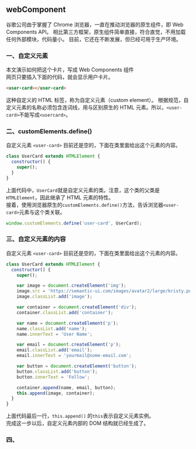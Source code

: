 ## webComponent

谷歌公司由于掌握了 Chrome 浏览器，一直在推动浏览器的原生组件，即 Web Components API。
相比第三方框架，原生组件简单直接，符合直觉，不用加载任何外部模块，代码量小。
目前，它还在不断发展，但已经可用于生产环境。


### 一、自定义元素
本文演示如何把这个卡片，写成 Web Components 组件                        
网页只要插入下面的代码，就会显示用户卡片。                       
```html
<user-card></user-card>
```
这种自定义的 HTML 标签，称为自定义元素（custom element）。
根据规范，自定义元素的名称必须包含连词线，用与区别原生的 HTML 元素。所以，`<user-card>`不能写成`<usercard>`。


### 二、customElements.define()
自定义元素 `<user-card>` 目前还是空的，下面在类里面给出这个元素的内容。
```js
class UserCard extends HTMLElement {
  constructor() {
    super();
  }
}
```
上面代码中，`UserCard`就是自定义元素的类。注意，这个类的父类是`HTMLElement`，因此继承了 HTML 元素的特性。                         
接着，使用浏览器原生的`customElements.define()`方法，告诉浏览器`<user-card>`元素与这个类关联。
```js
window.customElements.define('user-card', UserCard);
```

### 三、自定义元素的内容
自定义元素 `<user-card>` 目前还是空的，下面在类里面给出这个元素的内容。
```js
class UserCard extends HTMLElement {
  constructor() {
    super();

    var image = document.createElement('img');
    image.src = 'https://semantic-ui.com/images/avatar2/large/kristy.png';
    image.classList.add('image');

    var container = document.createElement('div');
    container.classList.add('container');

    var name = document.createElement('p');
    name.classList.add('name');
    name.innerText = 'User Name';

    var email = document.createElement('p');
    email.classList.add('email');
    email.innerText = 'yourmail@some-email.com';

    var button = document.createElement('button');
    button.classList.add('button');
    button.innerText = 'Follow';

    container.append(name, email, button);
    this.append(image, container);
  }
}
```

上面代码最后一行，`this.append()` 的`this`表示自定义元素实例。                  
完成这一步以后，自定义元素内部的 DOM 结构就已经生成了。                  


### 四、<template>标签
使用 JavaScript 写上一节的 DOM 结构很麻烦，Web Components API 提供了<template>标签，可以在它里面使用 HTML 定义 DOM。
```html
<template id="userCardTemplate">
  <img src="https://semantic-ui.com/images/avatar2/large/kristy.png" class="image">
  <div class="container">
    <p class="name">User Name</p>
    <p class="email">yourmail@some-email.com</p>
    <button class="button">Follow</button>
  </div>
</template>
```

然后，改写一下自定义元素的类，为自定义元素加载`<template>`。
```js
class UserCard extends HTMLElement {
  constructor() {
    super();

    var templateElem = document.getElementById('userCardTemplate');
    var content = templateElem.content.cloneNode(true);
    this.appendChild(content);
  }
}
```

上面代码中，获取`<template>`节点以后，克隆了它的所有子元素，这是因为可能有多个自定义元素的实例，这个模板还要留给其他实例使用，
所以不能直接移动它的子元素。
到这一步为止，完整的代码如下。
```html
<body>
  <user-card></user-card>
  <template>...</template>

  <script>
    class UserCard extends HTMLElement {
      constructor() {
        super();

        var templateElem = document.getElementById('userCardTemplate');
        var content = templateElem.content.cloneNode(true);
        this.appendChild(content);
      }
    }
    window.customElements.define('user-card', UserCard);    
  </script>
</body>
```

### 五、添加样式
自定义元素还没有样式，可以给它指定全局样式，比如下面这样。
```
user-card {
  /* ... */
}
```










### 参考资料
- [Web Components 入门实例教程](http://www.ruanyifeng.com/blog/2019/08/web_components.html)
